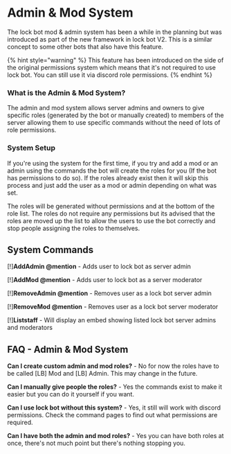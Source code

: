 # Admin & Mod System

The lock bot mod & admin system has been a while in the planning but was introduced as part of the new framework in lock bot V2. This is a similar concept to some other bots that also have this feature.

{% hint style="warning" %}
This feature has been introduced on the side of the original permissions system which means that it's not required to use lock bot. You can still use it via discord role permissions.
{% endhint %}

### What is the Admin & Mod System?

The admin and mod system allows server admins and owners to give specific roles \(generated by the bot or manually created\) to members of the server allowing them to use specific commands without the need of lots of role permissions.

### System Setup

If you're using the system for the first time, if you try and add a mod or an admin using the commands the bot will create the roles for you \(If the bot has permissions to do so\). If the roles already exist then it will skip this process and just add the user as a mod or admin depending on what was set.

The roles will be generated without permissions and at the bottom of the role list. The roles do not require any permissions but its advised that the roles are moved up the list to allow the users to use the bot correctly and stop people assigning the roles to themselves.

## System Commands

\[!\]**AddAdmin @mention** - Adds user to lock bot as server admin

\[!\]**AddMod @mention** - Adds user to lock bot as a server moderator

\[!\]**RemoveAdmin @mention** - Removes user as a lock bot server admin

\[!\]**RemoveMod @mention** - Removes user as a lock bot server moderator

\[!\]**Liststaff** - Will display an embed showing listed lock bot server admins and moderators

## FAQ - Admin & Mod System

**Can I create custom admin and mod roles?** - No for now the roles have to be called \[LB\] Mod and \[LB\] Admin. This may change in the future.

**Can I manually give people the roles?** - Yes the commands exist to make it easier but you can do it yourself if you want.

**Can I use lock bot without this system?** - Yes, it still will work with discord permissions. Check the command pages to find out what permissions are required.

**Can I have both the admin and mod roles?** - Yes you can have both roles at once, there's not much point but there's nothing stopping you.

